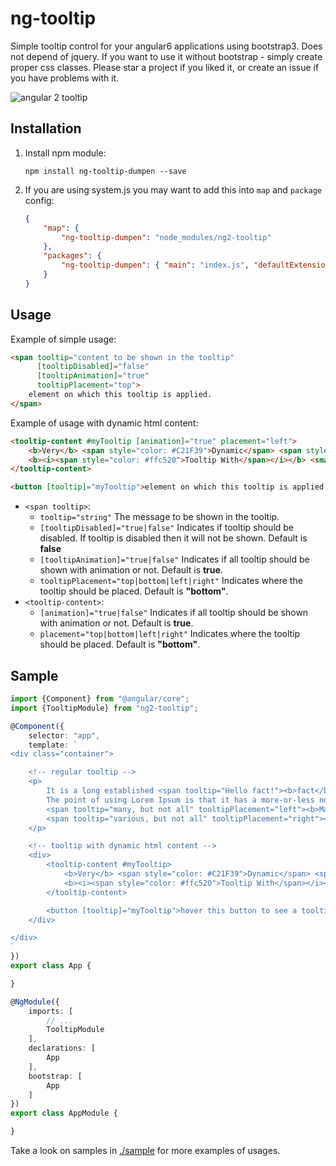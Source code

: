 # ng-tooltip

Simple tooltip control for your angular6 applications using bootstrap3. Does not depend of jquery.
If you want to use it without bootstrap - simply create proper css classes. Please star a project if you liked it, or create an issue if you have problems with it.

![angular 2 tooltip](https://raw.githubusercontent.com/pleerock/ng2-tooltip/master/resources/tooltip-example.png)

## Installation

1. Install npm module:

    `npm install ng-tooltip-dumpen --save`

2. If you are using system.js you may want to add this into `map` and `package` config:

    ```json
    {
        "map": {
            "ng-tooltip-dumpen": "node_modules/ng2-tooltip"
        },
        "packages": {
            "ng-tooltip-dumpen": { "main": "index.js", "defaultExtension": "js" }
        }
    }
    ```

## Usage

Example of simple usage:

```html
<span tooltip="content to be shown in the tooltip"
      [tooltipDisabled]="false"
      [tooltipAnimation]="true"
      tooltipPlacement="top">
    element on which this tooltip is applied.
</span>
```

Example of usage with dynamic html content:

```html
<tooltip-content #myTooltip [animation]="true" placement="left">
    <b>Very</b> <span style="color: #C21F39">Dynamic</span> <span style="color: #00b3ee">Reusable</span>
    <b><i><span style="color: #ffc520">Tooltip With</span></i></b> <small>Html support</small>.
</tooltip-content>

<button [tooltip]="myTooltip">element on which this tooltip is applied.</button>
```

* `<span tooltip>`:
    * `tooltip="string"` The message to be shown in the tooltip.
    * `[tooltipDisabled]="true|false"` Indicates if tooltip should be disabled. If tooltip is disabled then it will not be shown. Default is **false**
    * `[tooltipAnimation]="true|false"` Indicates if all tooltip should be shown with animation or not. Default is **true**.
    * `tooltipPlacement="top|bottom|left|right"` Indicates where the tooltip should be placed. Default is **"bottom"**.
* `<tooltip-content>`:
    * `[animation]="true|false"` Indicates if all tooltip should be shown with animation or not. Default is **true**.
    * `placement="top|bottom|left|right"` Indicates where the tooltip should be placed. Default is **"bottom"**.

## Sample

```typescript
import {Component} from "@angular/core";
import {TooltipModule} from "ng2-tooltip";

@Component({
    selector: "app",
    template: `
<div class="container">

    <!-- regular tooltip -->
    <p>
        It is a long established <span tooltip="Hello fact!"><b>fact</b></span> that a reader will be distracted by the readable content of a page when looking at its layout.
        The point of using Lorem Ipsum is that it has a more-or-less normal distribution of letters, as opposed to using 'Content here, content here', making it look like readable English.
        <span tooltip="many, but not all" tooltipPlacement="left"><b>Many desktop</b></span> publishing packages and web page editors now use Lorem Ipsum as their default model text, and a search for 'lorem ipsum' will uncover many web sites still in their infancy.
        <span tooltip="various, but not all" tooltipPlacement="right"><b>Various versions</b></span> have evolved over the years, sometimes by accident, <span tooltip="another hint" tooltipPlacement="top"><b>sometimes on purpose</b></span> (injected humour and the like)
    </p>

    <!-- tooltip with dynamic html content -->
    <div>
        <tooltip-content #myTooltip>
            <b>Very</b> <span style="color: #C21F39">Dynamic</span> <span style="color: #00b3ee">Reusable</span>
            <b><i><span style="color: #ffc520">Tooltip With</span></i></b> <small>Html support</small>.
        </tooltip-content>

        <button [tooltip]="myTooltip">hover this button to see a tooltip</button>
    </div>

</div>
`
})
export class App {

}

@NgModule({
    imports: [
        // ...
        TooltipModule
    ],
    declarations: [
        App
    ],
    bootstrap: [
        App
    ]
})
export class AppModule {

}
```

Take a look on samples in [./sample](https://github.com/pleerock/ng2-tooltip/tree/master/sample) for more examples of
usages.
